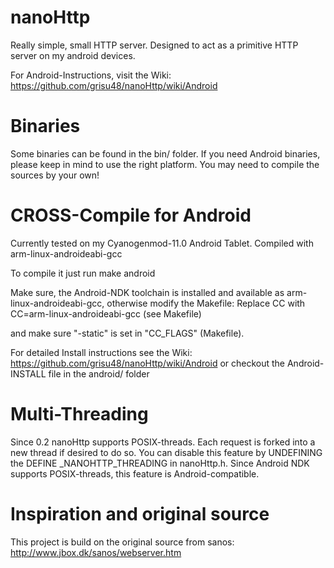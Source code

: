 nanoHttp
========

Really simple, small HTTP server.
Designed to act as a primitive HTTP server on my android devices.

For Android-Instructions, visit the Wiki: https://github.com/grisu48/nanoHttp/wiki/Android

Binaries
========

Some binaries can be found in the bin/ folder.
If you need Android binaries, please keep in mind to use the right platform. You may need to compile the sources by your own!


CROSS-Compile for Android
=========================

Currently tested on my Cyanogenmod-11.0 Android Tablet. Compiled with
arm-linux-androideabi-gcc

To compile it just run
  make android

Make sure, the Android-NDK toolchain is installed and available as arm-linux-androideabi-gcc, otherwise modify the Makefile: Replace CC with
  CC=arm-linux-androideabi-gcc
(see Makefile)

and make sure "-static" is set in "CC_FLAGS" (Makefile).



For detailed Install instructions see the Wiki: https://github.com/grisu48/nanoHttp/wiki/Android or checkout the Android-INSTALL file in the android/ folder

Multi-Threading
===============

Since 0.2 nanoHttp supports POSIX-threads. Each request is forked into a new
thread if desired to do so.
You can disable this feature by UNDEFINING the DEFINE _NANOHTTP_THREADING in
nanoHttp.h.
Since Android NDK supports POSIX-threads, this feature is Android-compatible.

Inspiration and original source
===============================

This project is build on the original source from sanos:
http://www.jbox.dk/sanos/webserver.htm
